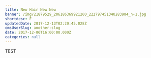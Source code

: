 ```yaml
---
title: New Hair New New
banner: /img/21879529_206186369921200_222797451340283904_n-1.jpg
shortdesc: F
updatedDate: 2017-12-13T02:20:45.028Z
cmsUserSlug: another-slug
date: 2017-12-06T16:00:00.000Z
categories: null
---
```


TEST